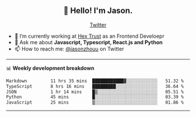 <h2 align="center">👋 Hello! I'm Jason.</h2>
<p align="center">
  <a href="https://twitter.com/jasonzhouu">Twitter</a>
</p>


- 🔭 I’m currently working at [Hex Trust](https://hextrust.com/) as an Frontend Develoepr
- 💬 Ask me about **Javascript, Typescript, React.js and Python**
- 📫 How to reach me: [@jasonzhouu](https://twitter.com/jasonzhouu) on Twitter

-------

📊 **Weekly development breakdown**
<!--START_SECTION:waka-->

```txt
Markdown         11 hrs 35 mins  ████████████▓░░░░░░░░░░░░   51.32 %
TypeScript       8 hrs 16 mins   █████████░░░░░░░░░░░░░░░░   36.64 %
JSON             1 hr 14 mins    █▒░░░░░░░░░░░░░░░░░░░░░░░   05.51 %
Python           45 mins         █░░░░░░░░░░░░░░░░░░░░░░░░   03.39 %
JavaScript       25 mins         ▒░░░░░░░░░░░░░░░░░░░░░░░░   01.86 %
```

<!--END_SECTION:waka-->

-------
